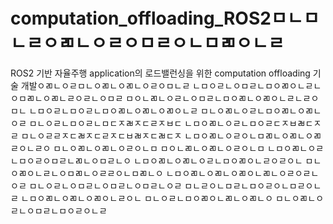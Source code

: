 # computation_offloading_ROS2ㅁㄴㅁㄴㄹㅇㄻㄴㅇㄹㅇㅁㄹㅇㄴㅁㄻㅇㄴㄹ
ROS2 기반 자율주행 application의 로드밸런싱을 위한 computation offloading 기술 개발ㅇㄻㄴㅇㄹㅁㄴㅇㄻㄴㅇㄻㄴㅇㄹㅇㅁㄴㄹ
ㄴㅁㅇㄹㄴㅇㅁㄹㄴㅁㅇㄻㅇㄴㄹㄴㅇㅁㄻㄴㅇㄻㄴㄹㅇㄹㄴㅇㅁㄹ
ㅁㅇㄴㄻㄴㅇㄹㄴㅇㅁㄹㄴㅁㅇㄻㄴㅇㄻㅇㄴㄹㄴㄹㅇㅁㄴ
ㄴㅁㅇㄹㄴㅁㅇㄹㄴㅁㅇㄻㄴㅇㄻㄴㅇㄻㅇㄴㄹ
ㅁㄴㅇㄻㄴㅇㄹㄴㅁㅇㄻㄴㅇㄻㄴㅇㄹ
ㅁㄴㅇㄹㄴㅁㅇㄹㄴㅁㄷㅈㄼㅈㄷㄹㅈㅂㄷ
ㄴㅁㅇㄻㄴㅇㄹㄴㅁㅇㄹㄷㅈㅂㄼㄷㅈㄹ
ㅁㄴㅇㄹㄹㅈㄷㄼㅈㄷㄹㅈㄷㅂㄼㅈㄷㄼㄷㅈ
ㄴㅁㅇㄻㄴㅇㄹㅇㄴㅁㄻㄴㅇㄻㄴㅇㄻㄹㅇㄴㄹㅇ
ㅁㄴㅇㄻㄴㅇㄻㄴㅇㄹㅇㄴㅁ
ㅁㅇㄴㄻㄴㅇㄻㄴㅇㄹㅇㄴㅁ
ㄴㅁㅇㄻㄴㅇㄹㄴㅁㅇㄹㅇㅁㄹㄴㄻㄴㅇㅁㄹㄴㅇ
ㄴㅁㅇㄻㄴㅇㄻㄴㅇㄹㄴㅁㅇㄻㅇㄴㄹㅇㄹㅇㄴ
ㅁㄴㅇㄻㅇㄴㄹㄴㅇㅁㄻㄴㅇㄹㄹㅇㄴㅁㄻㄴㅇ
ㄴㅁㅇㄻㄴㅇㄻㄴㅇㄻㅇㄴㄻㄴㅇㄹㅇㄹㄴㅇㄹ
ㅁㄴㅇㄹㄴㅇㅁㄹㄴㅇㅁㄹㄴㅇㅁㄹㄴㅇㄹ
ㅁㄴㄹㅇㄴㅁㄹㄴㅁㅇㄹㅇㄴㅁㄹㅇㄴㄹ
ㄴㅁㅇㄻㄴㅇㄻㄴㅇㄻㅇㄴㄹㅇㄴ
ㅁㄴㅇㄹㄴㅁㅇㄻㅇㄴㄻㄴㅇㄻㄴㅇ
ㅁㄴㅇㄻㄴㅇㄹㄴㅇㅁㄹㄴㅁㅇㄹㅇㄴㄹ
